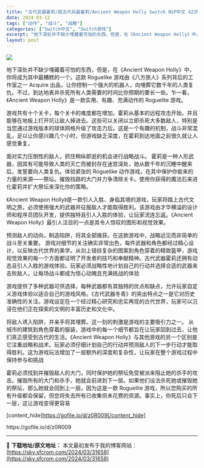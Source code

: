 ```yaml
---
title: "古代武器霍莉/超古代兵器霍莉/Ancient Weapon Holly Switch NSP中文 422M"
date: 2024-03-12
tags: ["动作", "战斗", "战略"]
categories: ["Switch中文", "Switch游戏"]
excerpt: "地下深处并不缺少埋藏着可怕的东西，但是，在《Ancient Weapon Holly》中，你将成为其中最糟糕的一个。这款 Roguelike 游戏由《八方旅人》系列背后的工作室之一 Acquire 出品，让你控制一个强大的机器人，向埋葬它数千年的人类复仇。不过，到达地表并杀死所有人类需要的时间比你预&hellip;"
layout: post
---
```


<img class="aligncenter" src="https://sky.sfcrom.com/wp-content/uploads/2024/03/20240329101454-d41ad.jpeg" />

地下深处并不缺少埋藏着可怕的东西，但是，在《Ancient Weapon Holly》中，你将成为其中最糟糕的一个。这款 Roguelike 游戏由《八方旅人》系列背后的工作室之一 Acquire 出品，让你控制一个强大的机器人，向埋葬它数千年的人类复仇。不过，到达地表并杀死所有人类需要的时间比你预期的要长一些。乍一看，《Ancient Weapon Holly》是一款实用、有趣、充满动作的 Roguelite 游戏。

游戏共有十个关卡，每个关卡的难度都在增加。霍莉从基本的远程攻击开始，并且能够在地板上打开坑让敌人掉进去。这些可以关闭以立即杀死大多数敌人，特别是当您通过游戏版本的球体网格升级了攻击力后。这是一个有趣的机制，战斗非常混乱，足以让你感兴趣几个小时，但游戏缺乏深度，在霍莉到达地面之前很久就让人感觉重复。

面对实力压倒性的敌人，抓住稍纵即逝的机会进行战略战斗。
霍莉是一种人形武器，因其有可能导致人类的灭亡而被封存在迷宫深处，她从数千年的沉睡中醒来后，发誓要向人类复仇。体验紧张的 Roguelike 动作游戏，在其中保护你偷来的力量的来源——祭坛。摧毁挡路的大门并力争清除关卡。使用你获得的魔法石来进化霍莉并扩大祭坛来深化你的策略。

《Ancient Weapon Holly》是一款引人入胜、身临其境的游戏，玩家将踏上古代文明之旅，必须使用强大的武器并征服敌人才能取得胜利。该游戏由才华横溢的设计师和程序员团队开发，提供独特且引人入胜的体验，让玩家流连忘返。《Ancient Weapon Holly》最引人注目的一点是其令人惊叹的图形和视觉效果。

预测敌人的动向，制造陷阱，将其全部擒获。在这款游戏中，战略远见而非简单的战斗至关重要。
游戏对细节的关注确实非常出色，每件武器和角色都经过精心设计，以反映古代世界的美学。从剑上错综复杂的图案到角色穿着的精致盔甲，游戏视觉效果的每一个方面都证明了开发者的技巧和奉献精神。古代武器霍莉还拥有动态且引人入胜的游戏体验。玩家必须战略性地计划自己的行动并选择合适的武器来击败敌人，让每场战斗都成为惊心动魄且充满挑战的体验

游戏提供了多种武器可供选择，每种武器都有其独特的优点和缺点，允许玩家自定义游戏体验以适合自己的游戏风格。《古代武器冬青》的突出特点之一是它对历史准确性的关注。游戏设定在一个经过精心研究和忠实再现的古代世界，玩家可以沉浸在他们正在探索的文明的丰富历史和文化中。

将敌人诱入陷阱，并亲手将其埋葬。这一刻的刺激是游戏的主要吸引力之一。
从城市的建筑到角色穿着的服装，游戏中的每一个细节都旨在让玩家回到过去，让他们真正感受到古代的生活。《Ancient Weapon Holly》与其他游戏的另一个区别是它注重战略和战术。玩家必须仔细计划自己的行动并预测敌人的下一步行动才能取得胜利。这为游戏玩法增加了一层额外的深度和复杂性，让玩家在整个游戏过程中保持参与和挑战

霍莉必须找到并摧毁敌人的大门，同时保护她的祭坛免受被派来阻止她的杀手的攻击。摧毁所有的大门和杀手，她就会前进到下一层。如果他们设法杀死她或摧毁她的祭坛，那么她就会回到上一层。因为这是一款 Roguelite 游戏，所以您购买的所有升级都会保留，但您将失去所有已收集但未花费的资源。事实上，你死后只会下一层，这让游戏变得更容易

[content_hide]https://gofile.io/d/z0R009[/content_hide]

<!--wechatfans start-->https://gofile.io/d/z0R009<!--wechatfans end-->

---
📖 **下载地址/原文地址：** 本文最初发布于我的博客网站：[https://sky.sfcrom.com/2024/03/31658](https://sky.sfcrom.com/2024/03/31658)
